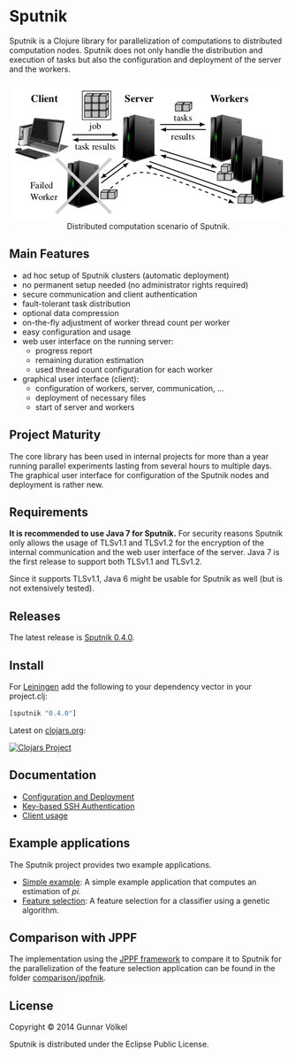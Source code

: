 # Sputnik

Sputnik is a Clojure library for parallelization of computations to distributed computation nodes.
Sputnik does not only handle the distribution and execution of tasks but also the configuration and deployment of the server and the workers.

<p align="center">
<img src="doc/images/scenario.png" alt="Distributed computation scenario of Sputnik" title="Distributed computation scenario of Sputnik" align="center" />
<br>
Distributed computation scenario of Sputnik.
</p>



## Main Features

* ad hoc setup of Sputnik clusters (automatic deployment)
* no permanent setup needed (no administrator rights required)
* secure communication and client authentication
* fault-tolerant task distribution
* optional data compression
* on-the-fly adjustment of worker thread count per worker
* easy configuration and usage
* web user interface on the running server:
  * progress report
  * remaining duration estimation
  * used thread count configuration for each worker
* graphical user interface (client):
  * configuration of workers, server, communication, ... 
  * deployment of necessary files
  * start of server and workers

## Project Maturity

The core library has been used in internal projects for more than a year running parallel experiments lasting from several hours to multiple days.
The graphical user interface for configuration of the Sputnik nodes and deployment is rather new.

## Requirements

**It is recommended to use Java 7 for Sputnik.**
For security reasons Sputnik only allows the usage of TLSv1.1 and TLSv1.2 for
the encryption of the internal communication and the web user interface of the server.
Java 7 is the first release to support both TLSv1.1 and TLSv1.2.

Since it supports TLSv1.1, Java 6 might be usable for Sputnik as well (but is not extensively tested). 


## Releases

The latest release is [Sputnik 0.4.0](../../releases/tag/v0.4.0).

## Install

For [Leiningen](http://leiningen.org) add the following to your dependency vector in your project.clj:

```clojure
[sputnik "0.4.0"]
```

Latest on [clojars.org](http://clojars.org):

[![Clojars Project](http://clojars.org/sputnik/latest-version.svg)](http://clojars.org/sputnik)

## Documentation

* [Configuration and Deployment](doc/ConfigurationDeployment.md)
* [Key-based SSH Authentication](doc/SSH.md)
* [Client usage](doc/ClientUsage.md)


## Example applications

The Sputnik project provides two example applications.

* [Simple example](example-applications/simple-example): A simple example application that computes an estimation of *pi*.
* [Feature selection](example-applications/feature-selection): A feature selection for a classifier using a genetic algorithm.

## Comparison with JPPF

The implementation using the [JPPF framework](http://www.jppf.org) to compare it to Sputnik for the parallelization of the feature selection application can be found in the folder [comparison/jppfnik](comparison/jppfnik).

## License

Copyright © 2014 Gunnar Völkel

Sputnik is distributed under the Eclipse Public License.
